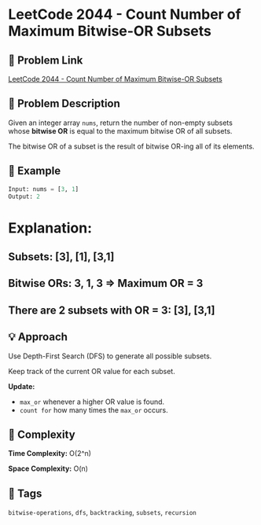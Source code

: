 # LeetCode 2044 - Count Number of Maximum Bitwise-OR Subsets

## 🔗 Problem Link
[LeetCode 2044 - Count Number of Maximum Bitwise-OR Subsets](https://leetcode.com/problems/count-number-of-maximum-bitwise-or-subsets/)

## 🧠 Problem Description 

Given an integer array `nums`, return the number of non-empty subsets whose **bitwise OR** is equal to the maximum bitwise OR of all subsets. 

The bitwise OR of a subset is the result of bitwise OR-ing all of its elements.

## 🧪 Example 

```python
Input: nums = [3, 1]
Output: 2 
```
# Explanation: 
## Subsets: [3], [1], [3,1]
## Bitwise ORs: 3, 1, 3 => Maximum OR = 3
## There are 2 subsets with OR = 3: [3], [3,1]

## 💡 Approach

Use Depth-First Search (DFS) to generate all possible subsets.

Keep track of the current OR value for each subset.

**Update:**

* `max_or` whenever a higher OR value is found.
* `count for` how many times the `max_or` occurs.

## 🧮 Complexity

**Time Complexity:** O(2^n)

**Space Complexity:** O(n) 

## 📌 Tags

`bitwise-operations`, `dfs`, `backtracking`, `subsets`, `recursion`